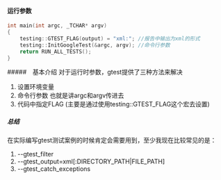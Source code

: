 #### 运行参数
```C++
int main(int argc, _TCHAR* argv)
{
    testing::GTEST_FLAG(output) = "xml:"; //报告中输出为xml的形式
    testing::InitGoogleTest(&argc, argv); //命令行参数
    return RUN_ALL_TESTS();
}
```

#####　基本介绍
对于运行时参数，gtest提供了三种方法来解决  
1. 设置环境变量　　
2. 命令行参数 也就是讲argc和argv传进去  
3. 代码中指定FLAG (主要是通过使用testing::GTEST_FLAG这个宏去设置)  


##### 总结  
在实际编写gtest测试案例的时候肯定会需要用到，至少我现在比较常见的是：  
1. --gtest_filter  
2. --gtest_output=xml[:DIRECTORY_PATH\|FILE_PATH]  
3. --gtest_catch_exceptions